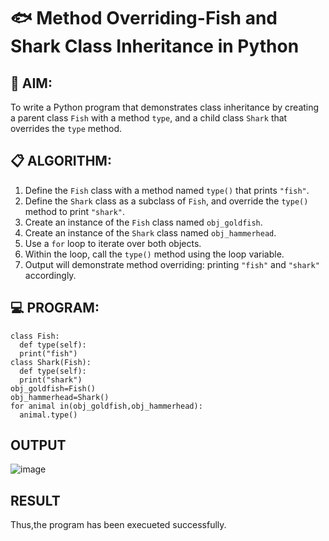 # 🐟 Method Overriding-Fish and Shark Class Inheritance in Python

## 🧠 AIM:
To write a Python program that demonstrates class inheritance by creating a parent class `Fish` with a method `type`, and a child class `Shark` that overrides the `type` method.

## 📋 ALGORITHM:

1. Define the `Fish` class with a method named `type()` that prints `"fish"`.
2. Define the `Shark` class as a subclass of `Fish`, and override the `type()` method to print `"shark"`.
3. Create an instance of the `Fish` class named `obj_goldfish`.
4. Create an instance of the `Shark` class named `obj_hammerhead`.
5. Use a `for` loop to iterate over both objects.
6. Within the loop, call the `type()` method using the loop variable.
7. Output will demonstrate method overriding: printing `"fish"` and `"shark"` accordingly.

## 💻 PROGRAM:
    class Fish:
      def type(self):
      print("fish")
    class Shark(Fish):
      def type(self):
      print("shark")
    obj_goldfish=Fish()
    obj_hammerhead=Shark()
    for animal in(obj_goldfish,obj_hammerhead):
      animal.type()

## OUTPUT
![image](https://github.com/user-attachments/assets/b4a7f722-48eb-4192-b42d-168ae855fcb1)


## RESULT
Thus,the program has been execueted successfully.
